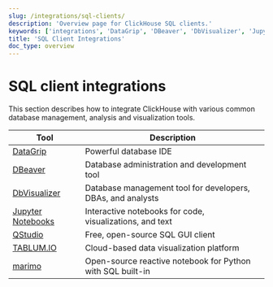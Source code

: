 ```yaml
---
slug: /integrations/sql-clients/
description: 'Overview page for ClickHouse SQL clients.'
keywords: ['integrations', 'DataGrip', 'DBeaver', 'DbVisualizer', 'Jupyter Notebooks', 'QStudio', 'TABLUM.IO', 'marimo']
title: 'SQL Client Integrations'
doc_type: overview
---
```


# SQL client integrations

This section describes how to integrate ClickHouse with various common database management, analysis and visualization tools.

| Tool                                                | Description                                                 |
|-----------------------------------------------------|-------------------------------------------------------------|
| [DataGrip](/integrations/datagrip)                  | Powerful database IDE                                       |
| [DBeaver](/integrations/dbeaver)                    | Database administration and development tool                |
| [DbVisualizer](/integrations/dbvisualizer)          | Database management tool for developers, DBAs, and analysts |
| [Jupyter Notebooks](/integrations/jupysql)          | Interactive notebooks for code, visualizations, and text    |
| [QStudio](/integrations/qstudio)                    | Free, open-source SQL GUI client                            |
| [TABLUM.IO](/integrations/tablumio)                 | Cloud-based data visualization platform                     |
| [marimo](/integrations/marimo)                      | Open-source reactive notebook for Python with SQL built-in  |
